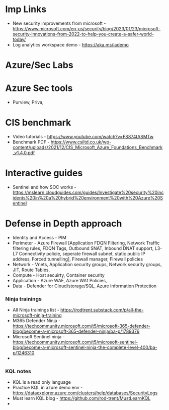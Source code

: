 # Imp Links
- New security improvements from microsoft  -  https://www.microsoft.com/en-us/security/blog/2023/01/23/microsoft-security-innovations-from-2022-to-help-you-create-a-safer-world-today/
- Log analytics workspace demo - https://aka.ms/lademo

# Azure/Sec Labs

# Azure Sec tools
- Purview, Priva, 

# CIS benchmark
- Video tutorials - https://www.youtube.com/watch?v=FS874tASMTw
- Benchmark PDF - https://www.csiltd.co.uk/wp-content/uploads/2021/12/CIS_Microsoft_Azure_Foundations_Benchmark_v1.4.0.pdf


# Interactive guides
- Sentinel and how SOC works - https://mslearn.cloudguides.com/guides/Investigate%20security%20incidents%20in%20a%20hybrid%20environment%20with%20Azure%20Sentinel

# Defense in Depth approach
- Identity and Access - PIM
- Perimeter - Azure Firewall [Application FDQN Filtering, Network Traffic filtering rules, FDQN Tags, Outbound SNAT, Inbound DNAT support, L3-L7 Connectivity policie, seperate firewall subnet, static public IP address, Forced tunnelling], Firewall manager, Firewall policies
- Network - Vnets, Application security groups, Network security groups, JIT, Route Tables, 
- Compute - Host secuirty, Container security
- Application - Azure WAF, Azure WAf Policies, 
- Data - Defender for Cloud/storage/SQL, Azure Information Protection
   
### Ninja trainings 
- All Ninja trainings list     -   https://rodtrent.substack.com/p/all-the-microsoft-ninja-training
- M365 Defender Ninja          -   https://techcommunity.microsoft.com/t5/microsoft-365-defender-blog/become-a-microsoft-365-defender-ninja/ba-p/1789376
- Microsoft Sentinel ninja     -   https://techcommunity.microsoft.com/t5/microsoft-sentinel-blog/become-a-microsoft-sentinel-ninja-the-complete-level-400/ba-p/1246310
- 

### KQL notes
- KQL is a read only language
- Practice KQL in azure demo env - https://dataexplorer.azure.com/clusters/help/databases/SecurityLogs
- Must learn KQL blog - https://github.com/rod-trent/MustLearnKQL
- 
